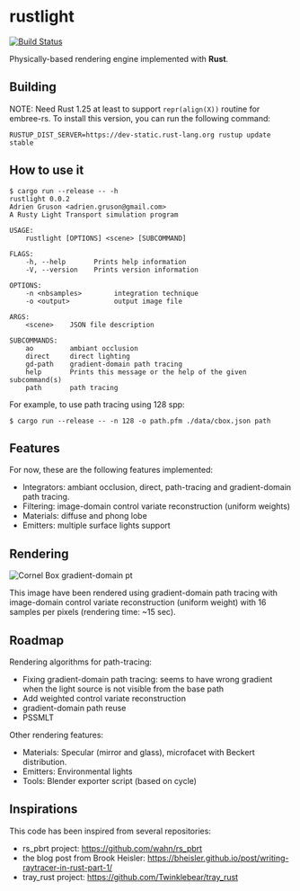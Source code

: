 # rustlight

[![Build Status](https://travis-ci.org/beltegeuse/rustlight.svg?branch=master)](https://travis-ci.org/beltegeuse/rustlight)

Physically-based rendering engine implemented with **Rust**.

## Building 

NOTE: Need Rust 1.25 at least to support ```repr(align(X))``` routine for embree-rs. To install this version, you can run the following command:

```RUSTUP_DIST_SERVER=https://dev-static.rust-lang.org rustup update stable```

## How to use it

```
$ cargo run --release -- -h
rustlight 0.0.2
Adrien Gruson <adrien.gruson@gmail.com>
A Rusty Light Transport simulation program

USAGE:
    rustlight [OPTIONS] <scene> [SUBCOMMAND]

FLAGS:
    -h, --help       Prints help information
    -V, --version    Prints version information

OPTIONS:
    -n <nbsamples>        integration technique
    -o <output>           output image file

ARGS:
    <scene>    JSON file description

SUBCOMMANDS:
    ao         ambiant occlusion
    direct     direct lighting
    gd-path    gradient-domain path tracing
    help       Prints this message or the help of the given subcommand(s)
    path       path tracing
```

For example, to use path tracing using 128 spp:
```
$ cargo run --release -- -n 128 -o path.pfm ./data/cbox.json path
```

## Features

For now, these are the following features implemented:
- Integrators: ambiant occlusion, direct, path-tracing and gradient-domain path tracing.
- Filtering: image-domain control variate reconstruction (uniform weights)
- Materials: diffuse and phong lobe
- Emitters: multiple surface lights support

## Rendering 

![Cornel Box gradient-domain pt](http://beltegeuse.s3-website-ap-northeast-1.amazonaws.com/rustlight/cbox_gpt_uni.png)

This image have been rendered using gradient-domain path tracing with image-domain control variate reconstruction (uniform weight) with 16 samples per pixels (rendering time: ~15 sec).

## Roadmap

Rendering algorithms for path-tracing:
- Fixing gradient-domain path tracing: seems to have wrong gradient when the light source is not visible from the base path
- Add weighted control variate reconstruction
- gradient-domain path reuse
- PSSMLT

Other rendering features: 

- Materials: Specular (mirror and glass), microfacet with Beckert distribution.
- Emitters: Environmental lights
- Tools: Blender exporter script (based on cycle)

## Inspirations

This code has been inspired from several repositories:

- rs_pbrt project: https://github.com/wahn/rs_pbrt
- the blog post from Brook Heisler: https://bheisler.github.io/post/writing-raytracer-in-rust-part-1/
- tray_rust project: https://github.com/Twinklebear/tray_rust
